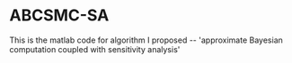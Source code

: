 # ABCSMC-SA
This is the matlab code for algorithm I proposed -- 'approximate Bayesian computation coupled with sensitivity analysis'
